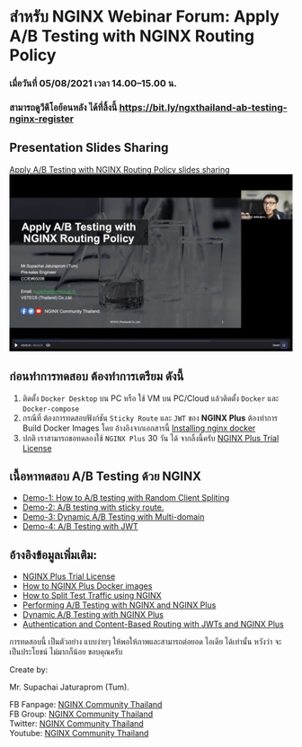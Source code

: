 # สำหรับ NGINX Webinar Forum:  Apply A/B Testing with NGINX Routing Policy 
### เมื่อวันที่ 05/08/2021 เวลา 14.00–15.00 น.

### สามารถดูวีดีโอย้อนหลัง ได้ที่ลิ้งนี้ https://bit.ly/ngxthailand-ab-testing-nginx-register

## Presentation Slides Sharing
[Apply A/B Testing with NGINX Routing Policy slides sharing](https://bit.ly/ngxthailand-ab-tesing-nginx)
![presentation slides sharing](docs/images/presentation_image.png)

## ก่อนทำการทดสอบ ต้องทำการเตรียม ดังนี้
1. ติดตั้ง ```Docker Desktop``` บน PC หรือ ใช้ VM บน PC/Cloud แล้วติดตั้ง ```Docker``` และ ```Docker-compose```
2. กรณีที่ ต้องการทดสอบฟังก์ชัน ```Sticky Route``` และ ```JWT``` ของ **NGINX Plus** ต้องทำการ Build Docker Images โดย อ้างอิงจากเอกสารนี้
[Installing nginx docker](https://docs.nginx.com/nginx/admin-guide/installing-nginx/installing-nginx-docker)
3. ปกติ เราสามารถขอทดลองใช้ ``NGINX Plus`` 30 วัน ได้ จากลิ้งนี้ครับ [NGINX Plus Trial License](https://www.nginx.com/free-trial-request/)


## เนื้อหาทดสอบ A/B Testing ด้วย NGINX
- [Demo-1: How to A/B testing with Random Client Spliting](docs/demo-1-ab-testing-random-slipting.md)
- [Demo-2: A/B testing with sticky route.](docs/demo-1-ab-testing-random-slipting.md)
- [Demo-3: Dynamic A/B Testing with Multi-domain](docs/demo-3-ab-testing-dynamic-random-slipting.md)
- [Demo-4: A/B Testing with JWT](docs/demo-4-ab-testing-with-jwt-routing.md)


## อ้างอิงข้อมูลเพิ่มเติม:
- [NGINX Plus Trial License](https://www.nginx.com/free-trial-request/)
- [How to NGINX Plus Docker images](https://docs.nginx.com/nginx/admin-guide/installing-nginx/installing-nginx-docker/)
- [How to Split Test Traffic using NGINX](https://www.linkedin.com/pulse/how-split-test-traffic-using-nginx-shishir-dwivedi)
- [Performing A/B Testing with NGINX and NGINX Plus](https://www.nginx.com/blog/performing-a-b-testing-nginx-plus)
- [Dynamic A/B Testing with NGINX Plus](https://www.nginx.com/blog/dynamic-a-b-testing-with-nginx-plus)
- [Authentication and Content-Based Routing with JWTs and NGINX Plus](https://www.nginx.com/blog/authentication-content-based-routing-jwts-nginx-plus/)

การทดสอบนี้ เป็นตัวอย่าง แบบง่ายๆ ให้พอให้ภาพและสามารถต่อยอด ไอเดีย ได้เท่านั้น หวังว่า จะเป็นประโยชน์ ไม่มากก็น้อย ขอบคุณครับ

 Create by:

Mr. Supachai Jaturaprom (Tum).


FB Fanpage: [NGINX Community Thailand](https://www.facebook.com/nginx.community.thailand)\
FB Group: [NGINX Community Thailand](https://www.facebook.com/groups/279362897048572)\
Twitter: [NGINX Community Thailand](https://twitter.com/NginxThailand)\
Youtube: [NGINX Community Thailand](https://www.youtube.com/channel/UC6jRLyLwdKhR_HQtJ9DrToA)
